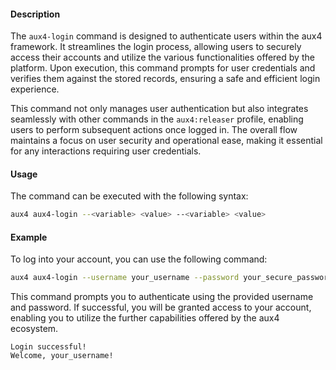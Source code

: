 #### Description

The `aux4-login` command is designed to authenticate users within the aux4 framework. It streamlines the login process, allowing users to securely access their accounts and utilize the various functionalities offered by the platform. Upon execution, this command prompts for user credentials and verifies them against the stored records, ensuring a safe and efficient login experience.

This command not only manages user authentication but also integrates seamlessly with other commands in the `aux4:releaser` profile, enabling users to perform subsequent actions once logged in. The overall flow maintains a focus on user security and operational ease, making it essential for any interactions requiring user credentials.

#### Usage

The command can be executed with the following syntax:

```bash
aux4 aux4-login --<variable> <value> --<variable> <value>
```

#### Example

To log into your account, you can use the following command:

```bash
aux4 aux4-login --username your_username --password your_secure_password
```

This command prompts you to authenticate using the provided username and password. If successful, you will be granted access to your account, enabling you to utilize the further capabilities offered by the aux4 ecosystem.

```
Login successful!
Welcome, your_username!
```